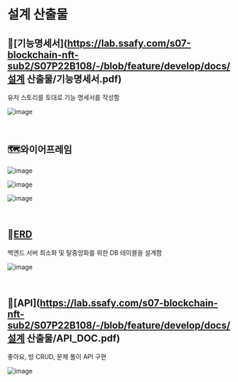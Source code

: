 # 설계 산출물

## 📑[기능명세서](https://lab.ssafy.com/s07-blockchain-nft-sub2/S07P22B108/-/blob/feature/develop/docs/설계 산출물/기능명세서.pdf)

유저 스토리를 토대로 기능 명세서를 작성함

![image](https://user-images.githubusercontent.com/93081720/192938328-adbf0ef6-6df4-4102-be6d-e666058738b4.png)

<br>

## 🗺와이어프레임

![image](https://user-images.githubusercontent.com/93081720/192940042-7437463a-a7d1-4418-8d37-b3051458826b.png)

![image](https://user-images.githubusercontent.com/93081720/192940099-4f6e9a4b-b621-44c0-9a3b-28efe81943a2.png)

![image](https://user-images.githubusercontent.com/93081720/192940157-5979b140-0b7b-49fa-8b4b-22db6ee8aca4.png)

<br>

## 💾[ERD](https://s3.us-west-2.amazonaws.com/secure.notion-static.com/981982d4-ddfe-41fd-a45c-6941d20af78b/Untitled.png?X-Amz-Algorithm=AWS4-HMAC-SHA256&X-Amz-Content-Sha256=UNSIGNED-PAYLOAD&X-Amz-Credential=AKIAT73L2G45EIPT3X45%2F20220929%2Fus-west-2%2Fs3%2Faws4_request&X-Amz-Date=20220929T043406Z&X-Amz-Expires=86400&X-Amz-Signature=0723c4bb4d1bafde91e4f219a34ad31995386ac1341f0e0119470e3ed957d389&X-Amz-SignedHeaders=host&response-content-disposition=filename%20%3D%22Untitled.png%22&x-id=GetObject)

백엔드 서버 최소화 및 탈중앙화를 위한 DB 테이블을 설계함

![image](https://user-images.githubusercontent.com/93081720/192464139-1bd70517-9de6-408f-8637-29c72b8eeff3.png)

<br>

## 📡[API](https://lab.ssafy.com/s07-blockchain-nft-sub2/S07P22B108/-/blob/feature/develop/docs/설계 산출물/API_DOC.pdf)

좋아요, 방 CRUD, 문제 풀이 API 구현

![image](https://user-images.githubusercontent.com/93081720/192938701-9080701c-b14a-4e03-8ab3-c4704ef1d909.png)

<br>